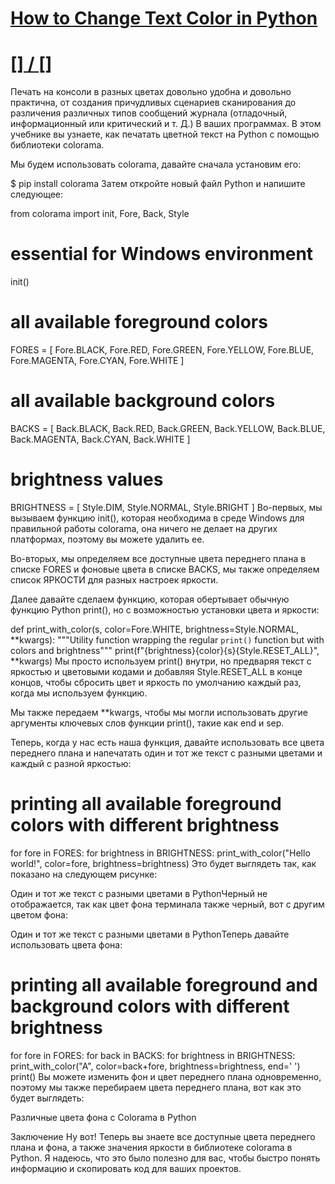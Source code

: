 # [How to Change Text Color in Python](https://www.thepythoncode.com/article/change-text-color-in-python)
##
# [[] / []]()
Печать на консоли в разных цветах довольно удобна и довольно практична, от создания причудливых сценариев сканирования до различения различных типов сообщений журнала (отладочный, информационный или критический и т. Д.) В ваших программах. В этом учебнике вы узнаете, как печатать цветной текст на Python с помощью библиотеки colorama.

Мы будем использовать colorama, давайте сначала установим его:

$ pip install colorama
Затем откройте новый файл Python и напишите следующее:

from colorama import init, Fore, Back, Style

# essential for Windows environment
init()
# all available foreground colors
FORES = [ Fore.BLACK, Fore.RED, Fore.GREEN, Fore.YELLOW, Fore.BLUE, Fore.MAGENTA, Fore.CYAN, Fore.WHITE ]
# all available background colors
BACKS = [ Back.BLACK, Back.RED, Back.GREEN, Back.YELLOW, Back.BLUE, Back.MAGENTA, Back.CYAN, Back.WHITE ]
# brightness values
BRIGHTNESS = [ Style.DIM, Style.NORMAL, Style.BRIGHT ]
Во-первых, мы вызываем функцию init(), которая необходима в среде Windows для правильной работы colorama, она ничего не делает на других платформах, поэтому вы можете удалить ее.

Во-вторых, мы определяем все доступные цвета переднего плана в списке FORES и фоновые цвета в списке BACKS, мы также определяем список ЯРКОСТИ для разных настроек яркости.

Далее давайте сделаем функцию, которая обертывает обычную функцию Python print(), но с возможностью установки цвета и яркости:

def print_with_color(s, color=Fore.WHITE, brightness=Style.NORMAL, **kwargs):
    """Utility function wrapping the regular `print()` function 
    but with colors and brightness"""
    print(f"{brightness}{color}{s}{Style.RESET_ALL}", **kwargs)
Мы просто используем print() внутри, но предваряя текст с яркостью и цветовыми кодами и добавляя Style.RESET_ALL в конце концов, чтобы сбросить цвет и яркость по умолчанию каждый раз, когда мы используем функцию.

Мы также передаем **kwargs, чтобы мы могли использовать другие аргументы ключевых слов функции print(), такие как end и sep.

Теперь, когда у нас есть наша функция, давайте использовать все цвета переднего плана и напечатать один и тот же текст с разными цветами и каждый с разной яркостью:

# printing all available foreground colors with different brightness
for fore in FORES:
    for brightness in BRIGHTNESS:
        print_with_color("Hello world!", color=fore, brightness=brightness)
Это будет выглядеть так, как показано на следующем рисунке:

Один и тот же текст с разными цветами в PythonЧерный не отображается, так как цвет фона терминала также черный, вот с другим цветом фона:

Один и тот же текст с разными цветами в PythonТеперь давайте использовать цвета фона:

# printing all available foreground and background colors with different brightness
for fore in FORES:
    for back in BACKS:
        for brightness in BRIGHTNESS:
            print_with_color("A", color=back+fore, brightness=brightness, end=' ')
    print()
Вы можете изменить фон и цвет переднего плана одновременно, поэтому мы также перебираем цвета переднего плана, вот как это будет выглядеть:

Различные цвета фона с Colorama в Python

Заключение
Ну вот! Теперь вы знаете все доступные цвета переднего плана и фона, а также значения яркости в библиотеке colorama в Python. Я надеюсь, что это было полезно для вас, чтобы быстро понять информацию и скопировать код для ваших проектов.